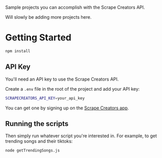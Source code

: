 Sample projects you can accomplish with the Scrape Creators API.

Will slowly be adding more projects here.

# Getting Started

```bash
npm install
```

## API Key

You'll need an API key to use the Scrape Creators API.

Create a `.env` file in the root of the project and add your API key:

```bash
SCRAPECREATORS_API_KEY=your_api_key
```

You can get one by signing up on the [Scrape Creators app](https://app.scrapecreators.com).

## Running the scripts

Then simply run whatever script you're interested in.
For example, to get trending songs and their tiktoks:

```bash
node getTrendingSongs.js
```
